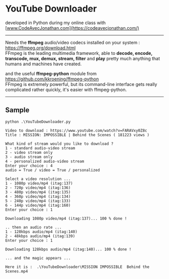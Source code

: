 # YouTube Downloader 
developed in Python during my online class with [www.CodeAvecJonathan.com](https://codeavecjonathan.com/)

---
Needs the <b>ffmpeg</b> audio/video codecs installed on your system : https://ffmpeg.org/download.html <br>
FFmpeg is the leading multimedia framework, able to <b>decode, encode, transcode, mux, demux, stream, filter</b> and <b>play</b> pretty much anything that humans and machines have created.

and the useful <b>ffmpeg-python</b> module from https://github.com/kkroening/ffmpeg-python <br>
FFmpeg is extremely powerful, but its command-line interface gets really complicated rather quickly, it's easier with ffmpeg-python.

---
## Sample 
```commandline
python .\YouTubeDownloader.py
```
```commandline
Video to download : https://www.youtube.com/watch?v=FARAVxy0Z8c
Title : MISSION: IMPOSSIBLE | Behind the Scenes ( 181223 views )

What kind of stream would you like to download ?
1 - standard audio-video stream
2 - video stream only
3 - audio stream only
4 - personalized audio-video stream
Enter your choice : 4
audio = True / video = True / personalized
                                          
Select a video resolution ...             
1 - 1080p video/mp4 (itag:137)
2 - 720p video/mp4 (itag:136) 
3 - 480p video/mp4 (itag:135) 
4 - 360p video/mp4 (itag:134) 
5 - 240p video/mp4 (itag:133) 
6 - 144p video/mp4 (itag:160) 
Enter your choice : 1         

Downloading 1080p video/mp4 (itag:137)... 100 % done !
                                                      
.. then an audio rate ...                             
1 - 128kbps audio/mp4 (itag:140)
2 - 48kbps audio/mp4 (itag:139) 
Enter your choice : 1

Downloading 128kbps audio/mp4 (itag:140)... 100 % done !

... and the magic appears ...

Here it is :  .\YouTubeDownloader\MISSION IMPOSSIBLE  Behind the Scenes.mp4
```
